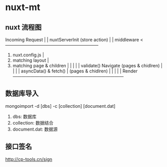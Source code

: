 # nuxt-mt

## nuxt 流程图
Incoming Request
      |
      |
nuxtServerInit
(store action)
      |
      |
  middleware  <—————————————————————
1. nuxt.config.js                   |
2. matching layout                  |
3. matching page & children         |
      |                             |
      |                             |
  validate()                     Navigate
(pages & chidlren)              <nuxt-link>
      |                             |
      |                             |
asyncData() & fetch()               |
(pages & chidlren)                  |
      |                             |
      |                             |
    Render —————————————————————————

## 数据库导入
mongoimport -d [dbs] -c [collection] [document.dat]
1. dbs: 数据库
2. collection: 数据结合
3. document.dat: 数据源

## 接口签名
http://cp-tools.cn/sign